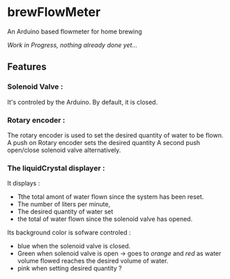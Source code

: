 # brewFlowMeter
An Arduino based flowmeter for home brewing
 
 *_Work in Progress, nothing already done yet..._*
 
## Features
### Solenoid Valve : 
It's controled by the Arduino. By default, it is closed.

### Rotary encoder :
  The rotary encoder is used to set the desired quantity of water to be flown.
  A push on Rotary encoder sets the desired quantity
  A second push open/close solenoid valve alternatively.
  
### The liquidCrystal displayer :
It displays :
 - Tthe total amont of water flown since the system has been reset.
 - The number of liters per minute,
 - The desired quantity of water set 
 - the total of water flown since the solenoid valve has opened.

Its background color is sofware controled :
  - blue when the solenoid valve is closed.
  - Green when solenoid valve is open
    -> goes to *orange* and *red* as water volume flowed reaches the desired volume of water.
  - pink when setting desired quantity ?
